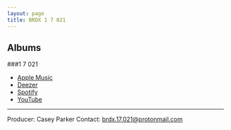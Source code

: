 ```yaml
---
layout: page
title: BRDX 1 7 021
---
```


## Albums

###1 7 021
- [Apple Music](https://music.apple.com/us/album/1-7-021-ep/1550033924?uo=4)
- [Deezer](https://www.deezer.com/album/202366982?utm_source=deezer&utm_content=album-202366982&utm_term=0_1611472309&utm_medium=web)
- [Spotify](https://play.spotify.com/album/2f0zqOmg8yORjLGxGRpwKF)
- [YouTube](https://www.youtube.com/results?search_query=%22BRDX+1+7+021%22)

---
Producer: Casey Parker
Contact:  brdx.17.021@protonmail.com
